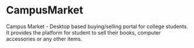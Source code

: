 # CampusMarket
Campus Market - Desktop based buying/selling portal for college students.  It provides the platform for student to sell their books, computer accessories or any other items.
